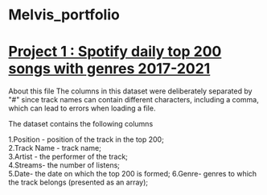 # Melvis_portfolio

# [Project 1 : Spotify daily top 200 songs with genres 2017-2021](https://github.com/melvisonoriode/Melvis_portfolio/tree/main/ExploreSpotify)

About this file
The columns in this dataset were deliberately separated by "#" since track names can contain different characters, including a comma, which can lead to errors when loading a file.

The dataset contains the following columns

1.Position - position of the track in the top 200;  
2.Track Name - track name;  
3.Artist - the performer of the track;  
4.Streams- the number of listens;  
5.Date- the date on which the top 200 is formed;
6.Genre- genres to which the track belongs (presented as an array);
